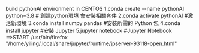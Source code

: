 build pythonAI environment in CENTOS
1.conda create --name pythonAI python=3.8 # 創建python環境 會安裝相關套件
2.conda activate pythonAI  #激活新環境
3.conda install numpy pandas  #安裝所需的 Python 包
4.conda install jupyter #安裝 Jupyter
5.jupyter notebook #Jupyter Notebook
==>START /usr/bin/firefox "/home/yiling/.local/share/jupyter/runtime/jpserver-93118-open.html"




